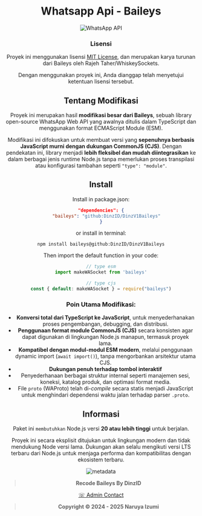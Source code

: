 # <div align='center'>Whatsapp Api - Baileys</div>

<div align='center'>

![WhatsApp API](https://files.catbox.moe/hxvnk5.jpg)

### Lisensi

Proyek ini menggunakan lisensi [MIT License](https://github.com/WhiskeySockets/Baileys?tab=readme-ov-file#license), dan merupakan karya turunan dari Baileys oleh Rajeh Taher/WhiskeySockets.

Dengan menggunakan proyek ini, Anda dianggap telah menyetujui ketentuan lisensi tersebut.

## Tentang Modifikasi

Proyek ini merupakan hasil **modifikasi besar dari Baileys**, sebuah library open-source WhatsApp Web API yang awalnya ditulis dalam TypeScript dan menggunakan format ECMAScript Module (ESM).

Modifikasi ini difokuskan untuk membuat versi yang **sepenuhnya berbasis JavaScript murni dengan dukungan CommonJS (CJS)**. Dengan pendekatan ini, library menjadi **lebih fleksibel dan mudah diintegrasikan** ke dalam berbagai jenis runtime Node.js tanpa memerlukan proses transpilasi atau konfigurasi tambahan seperti `"type": "module"`.

## Install

Install in package.json:
```json
"dependencies": {
    "baileys": "github:DinzID/DinzV1Baileys"
}
```
or install in terminal:
```
npm install baileys@github:DinzID/DinzV1Baileys
```

Then import the default function in your code:
```ts 
// type esm
import makeWASocket from 'baileys'
```

```js
// type cjs
const { default: makeWASocket } = require("baileys")
```

### Poin Utama Modifikasi:

- **Konversi total dari TypeScript ke JavaScript**, untuk menyederhanakan proses pengembangan, debugging, dan distribusi.
- **Penggunaan format module CommonJS (CJS)** secara konsisten agar dapat digunakan di lingkungan Node.js manapun, termasuk proyek lama.
- **Kompatibel dengan modul-modul ESM modern**, melalui penggunaan dynamic import (`await import()`), tanpa mengorbankan arsitektur utama CJS.
- **Dukungan penuh terhadap tombol interaktif**
- Penyederhanaan berbagai struktur internal seperti manajemen sesi, koneksi, katalog produk, dan optimasi format media.
- File `proto` (WAProto) telah di-*compile* secara statis menjadi JavaScript untuk menghindari dependensi waktu jalan terhadap parser `.proto`.

## Informasi

Paket ini `membutuhkan` Node.js versi **20 atau lebih tinggi** untuk berjalan.

Proyek ini secara eksplisit ditujukan untuk lingkungan modern dan tidak mendukung Node versi lama. Dukungan akan selalu mengikuti versi LTS terbaru dari Node.js untuk menjaga performa dan kompatibilitas dengan ekosistem terbaru.

![metadata](https://files.catbox.moe/2q3axe.jpg)

> **Recode Baileys By DinzID**

[☏ Admin Contact ](https://dinzlinktr.netlify.app/)


> **Copyright © 2024 - 2025 Naruya Izumi**
